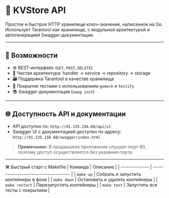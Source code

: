 # 🔐 KVStore API

Простое и быстрое HTTP хранилище ключ-значение, написанное на Go. Использует Tarantool как хранилище, с модульной архитектурой и автогенерацией Swagger-документации.

---

## 🚀 Возможности

- ⚙️ REST-интерфейс (`GET`, `POST`, `DELETE`)
- 🧱 Чистая архитектура: handler → service → repository → storage
- 🗃️ Поддержка Tarantool в качестве хранилища
- 🧪 Покрытие тестами с использованием `gomock` и `testify`
- 📚 Swagger-документация (`swag init`)

---

## 🌐 Доступность API и документации

- API доступно по: `http://91.135.156.60/api/v1`
- Swagger UI с документацией доступен по адресу:
  `http://91.135.156.60/swagger/index.html`

> **Примечание:** В продакшене приложение слушает порт 80, поэтому доступ осуществляется без указания порта.

---

🛠️ Быстрый старт с Makefile
| Команда        | Описание                              |
| -------------- | ------------------------------------- |
| `make up`      | Собрать и запустить контейнеры в фоне |
| `make down`    | Остановить и удалить контейнеры       |
| `make restart` | Перезапустить контейнеры              |
| `make test`    | Запустить все тесты с покрытием       |

